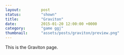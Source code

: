 ```yaml
---
layout: 		post
status:			"shown"
title:  		"Graviton"
date:   		2015-01-20 12:00:00 +0000
category: 		"game ggj"
thumbnail:		"assets/posts/graviton/preview.png"
---
```

This is the Graviton page.